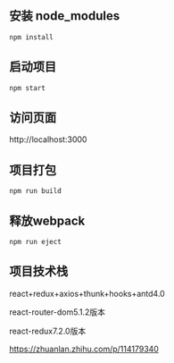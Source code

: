 ## 安装 node_modules
`npm install`

## 启动项目
`npm start`

## 访问页面
http://localhost:3000

## 项目打包
`npm run build`

## 释放webpack
`npm run eject`

## 项目技术栈

react+redux+axios+thunk+hooks+antd4.0

react-router-dom5.1.2版本

react-redux7.2.0版本

https://zhuanlan.zhihu.com/p/114179340

